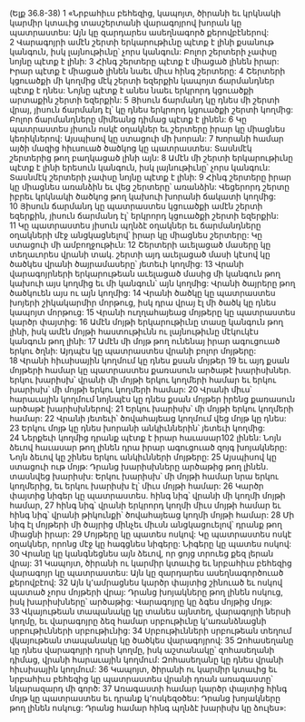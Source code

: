 (Ելք 36.8-38)
1 «Նրբահիւս բեհեզից, կապոյտ, ծիրանի եւ կրկնակի կարմիր կտաւից տասշերտանի վարագոյրով խորան կը պատրաստես: Այն կը զարդարես ասեղնագործ քերովբէներով: 2 Վարագոյրի ամէն շերտի երկարութիւնը պէտք է լինի քսանութ կանգուն, իսկ լայնութիւնը՝ չորս կանգուն: Բոլոր շերտերի չափսը նոյնը պէտք է լինի: 3 Հինգ շերտերը պէտք է միացած լինեն իրար: Իրար պէտք է միացած լինեն նաեւ միւս հինգ շերտերը: 4 Շերտերի կցուածքի մի կողմից մէկ շերտի եզերքին կապոյտ ճարմանդներ պէտք է դնես: Նոյնը պէտք է անես նաեւ երկրորդ կցուածքի արտաքին շերտի եզերքին: 5 Յիսուն ճարմանդ կը դնես մի շերտի վրայ, յիսուն ճարմանդ էլ՝ կը դնես երկրորդ կցուածքի շերտի կողմից: Բոլոր ճարմանդները միմեանց դիմաց պէտք է լինեն: 6 Կը պատրաստես յիսուն ոսկէ օղակներ եւ շերտերը իրար կը միացնես կեռիկներով: Այսպիսով կը ստացուի մի խորան:
7 Խորանի համար այծի մազից հիւսուած ծածկոց կը պատրաստես: Տասնմէկ շերտերից թող բաղկացած լինի այն: 8 Ամէն մի շերտի երկարութիւնը պէտք է լինի երեսուն կանգուն, իսկ լայնութիւնը՝ չորս կանգուն: Տասնմէկ շերտերի չափսը նոյնը պէտք է լինի: 9 Հինգ շերտերը իրար կը միացնես առանձին եւ վեց շերտերը՝ առանձին: Վեցերորդ շերտը իբրեւ կրկնակի ծածկոց թող կախուի խորանի ճակատի կողմից: 10 Յիսուն ճարմանդ կը պատրաստես կցուածքի ամէն շերտի եզերքին, յիսուն ճարմանդ էլ՝ երկրորդ կցուածքի շերտի եզերքին: 11 Կը պատրաստես յիսուն պղնձէ օղակներ եւ ճարմանդները օղակների մէջ անցկացնելով՝ իրար կը միացնես շերտերը: Կը ստացուի մի ամբողջութիւն: 12 Շերտերի աւելացած մասերը կը տեղաւորես վրանի տակ. շերտի այդ աւելացած մասի կէսով կը ծածկես վրանի ծայրամասերը՝ յետեւի կողմից: 13 Վրանի վարագոյրների երկարութեան աւելացած մասից մի կանգուն թող կախուի այս կողմից եւ մի կանգուն՝ այն կողմից: Վրանի ծայրերը թող ծածկուեն այս ու այն կողմից: 14 Վրանի ծածկը կը պատրաստես խոյերի շիկակարմիր մորթուց, իսկ դրա վրայ էլ մի ծածկ կը դնես կապոյտ մորթուց: 15 Վրանի ուղղահայեաց մոյթերը կը պատրաստես կարծր փայտից: 16 Ամէն մոյթի երկարութիւնը տասը կանգուն թող լինի, իսկ ամէն մոյթի հաստութիւնն ու լայնութիւնը մէկուկէս կանգուն թող լինի: 17 Ամէն մի մոյթ թող ունենայ իրար ագուցուած երկու ծղնի: Այդպէս կը պատրաստես վրանի բոլոր մոյթերը: 18 Վրանի հիւսիսային կողմում կը դնես քսան մոյթեր 19 եւ այդ քսան մոյթերի համար կը պատրաստես քառասուն արծաթէ խարիսխներ. երկու խարիսխ՝ վրանի մի մոյթի երկու կողմերի համար եւ երկու խարիսխ՝ մի մոյթի երկու կողմերի համար: 20 Վրանի միւս՝ հարաւային կողմում նոյնպէս կը դնես քսան մոյթեր իրենց քառասուն արծաթէ խարիսխներով: 21 Երկու խարիսխ՝ մի մոյթի երկու կողմերի համար: 22 Վրանի յետեւի՝ ծովահայեաց կողմում վեց մոյթ կը դնես: 23 Երկու մոյթ կը դնես խորանի անկիւններին՝ յետեւի կողմից: 24 Ներքեւի կողմից դրանք պէտք է իրար հաւասար102 լինեն: Նոյն ձեւով հաւասար թող լինեն դրա իրար ագուցուած զոյգ խոյակները: Նոյն ձեւով կը շինես երկու անկիւնների մոյթերը: 25 Այսպիսով կը ստացուի ութ մոյթ: Դրանց խարիսխները արծաթից թող լինեն. տասնվեց խարիսխ: Երկու խարիսխ՝ մի մոյթի համար նրա երկու կողմերից, եւ երկու խարիսխ էլ՝ միւս մոյթի համար: 26 Կարծր փայտից նիգեր կը պատրաստես. հինգ նիգ՝ վրանի մի կողմի մոյթի համար, 27 հինգ նիգ՝ վրանի երկրորդ կողմի միւս մոյթի համար եւ հինգ նիգ՝ վրանի թիկունքի՝ ծովահայեաց կողմի մոյթի համար: 28 Մի նիգ էլ մոյթերի մի ծայրից մինչեւ միւսն անցկացուելով՝ դրանք թող միացնի իրար: 29 Մոյթերը կը պատես ոսկով: Կը պատրաստես ոսկէ օղակներ, որոնց մէջ կը հագցնես նիգերը: Նիգերը կը պատես ոսկով: 30 Վրանը կը կանգնեցնես այն ձեւով, որ ցոյց տրուեց քեզ լերան վրայ:
31 Կապոյտ, ծիրանի ու կարմիր կտաւից եւ նրբահիւս բեհեզից վարագոյր կը պատրաստես: Այն կը զարդարես ասեղնագործուած քերովբէով: 32 Այն կ՚ամրացնես կարծր փայտից շինուած եւ ոսկով պատած չորս մոյթերի վրայ: Դրանց խոյակները թող լինեն ոսկուց, իսկ խարիսխները՝ արծաթից: Վարագոյրը կը ձգես մոյթից մոյթ: 33 Վկայութեան տապանակը կը տանես այնտեղ, վարագոյրի ներսի կողմը, եւ վարագոյրը ձեզ համար սրբութիւնը կ՚առանձնացնի սրբութիւնների սրբութիւնից: 34 Սրբութիւնների սրբութեան տեղում վկայութեան տապանակը կը ծածկես վարագոյրով:
35 Զոհասեղանը կը դնես վարագոյրի դրսի կողմը, իսկ աշտանակը՝ զոհասեղանի դիմաց, վրանի հարաւային կողմում: Զոհասեղանը կը դնես վրանի հիւսիսային կողմում:
36 Կապոյտ, ծիրանի ու կարմիր կտաւից եւ նրբահիւս բեհեզից կը պատրաստես վրանի դռան առագաստը՝ նկարազարդ մի գործ: 37 Առագաստի համար կարծր փայտից հինգ մոյթ կը պատրաստես եւ դրանք կ՚ոսկեզօծես: Դրանց խոյակները թող լինեն ոսկուց: Դրանց համար հինգ պղնձէ խարիսխ կը ձուլես»:
